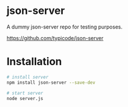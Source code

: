 # json-server
A dummy json-server repo for testing purposes.

https://github.com/typicode/json-server

# Installation
``` bash
# install server
npm install json-server --save-dev

# start server
node server.js
```

